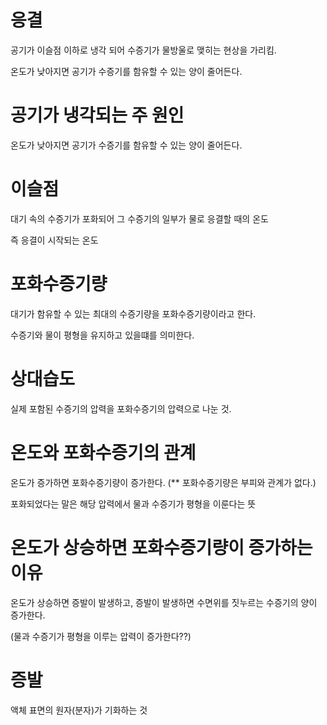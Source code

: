 # 응결

공기가 이슬점 이하로 냉각 되어 수증기가 물방울로 맺히는 현상을 가리킴.

온도가 낮아지면 공기가 수증기를 함유할 수 있는 양이 줄어든다.

# 공기가 냉각되는 주 원인

온도가 낮아지면 공기가 수증기를 함유할 수 있는 양이 줄어든다.


# 이슬점

대기 속의 수증기가 포화되어 그 수증기의 일부가 물로 응결할 때의 온도

즉 응결이 시작되는 온도


# 포화수증기량

대기가 함유할 수 있는 최대의 수증기량을 포화수증기량이라고 한다.

수증기와 물이 평형을 유지하고 있을떄를 의미한다.


# 상대습도
실제 포함된 수증기의 압력을 포화수증기의 압력으로 나눈 것.

# 온도와 포화수증기의 관계

온도가 증가하면 포화수증기량이 증가한다. (** 포화수증기량은 부피와 관계가 없다.)

포화되었다는 말은 해당 압력에서 물과 수증기가 평형을 이룬다는 뜻

# 온도가 상승하면 포화수증기량이 증가하는 이유

온도가 상승하면 증발이 발생하고, 증발이 발생하면 수면위를 짓누르는 수증기의 양이 증가한다.

(물과 수증기가 평형을 이루는 압력이 증가한다??)


# 증발

액체 표면의 원자(분자)가 기화하는 것

